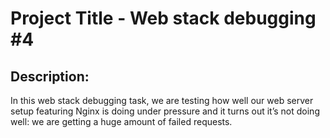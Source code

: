 # Project Title - Web stack debugging #4

## Description:
In this web stack debugging task, we are testing how well our web server setup featuring Nginx is doing under pressure and it turns out it’s not doing well: we are getting a huge amount of failed requests.
